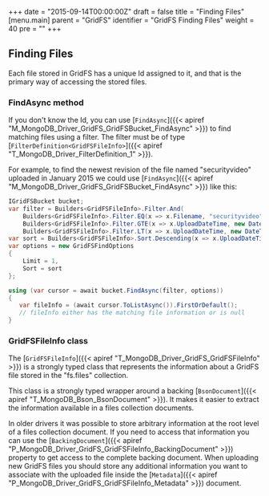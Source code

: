 +++
date = "2015-09-14T00:00:00Z"
draft = false
title = "Finding Files"
[menu.main]
  parent = "GridFS"
  identifier = "GridFS Finding Files"
  weight = 40
  pre = "<i class='fa'></i>"
+++

## Finding Files

Each file stored in GridFS has a unique Id assigned to it, and that is the primary way of accessing the stored files.

### FindAsync method

If you don't know the Id, you can use [`FindAsync`]({{< apiref "M_MongoDB_Driver_GridFS_GridFSBucket_FindAsync" >}}) to find matching files using a filter. The filter must be of type [`FilterDefinition<GridFSFileInfo>`]({{< apiref "T_MongoDB_Driver_FilterDefinition_1" >}}).

For example, to find the newest revision of the file named "securityvideo" uploaded in January 2015 we could use [`FindAsync`]({{< apiref "M_MongoDB_Driver_GridFS_GridFSBucket_FindAsync" >}}) like this:

```csharp
IGridFSBucket bucket;
var filter = Builders<GridFSFileInfo>.Filter.And( 
    Builders<GridFSFileInfo>.Filter.EQ(x => x.Filename, "securityvideo"),
    Builders<GridFSFileInfo>.Filter.GTE(x => x.UploadDateTime, new DateTime(2015, 1, 1, 0, 0, 0, DateTimeKind.Utc)),
    Builders<GridFSFileInfo>.Filter.LT(x => x.UploadDateTime, new DateTime(2015, 2, 1, 0, 0, 0, DateTimeKind.Utc)));
var sort = Builders<GridFSFileInfo>.Sort.Descending(x => x.UploadDateTime);
var options = new GridFSFindOptions
{
    Limit = 1,
    Sort = sort
};

using (var cursor = await bucket.FindAsync(filter, options))
{
   var fileInfo = (await cursor.ToListAsync()).FirstOrDefault();
   // fileInfo either has the matching file information or is null
}
```

### GridFSFileInfo class

The [`GridFSFileInfo`]({{< apiref "T_MongoDB_Driver_GridFS_GridFSFileInfo" >}}) is a strongly typed class that represents the information about a GridFS file stored in the "fs.files" collection.

This class is a strongly typed wrapper around a backing [`BsonDocument`]({{< apiref "T_MongoDB_Bson_BsonDocument" >}}). It makes it easier to extract the information available in a files collection documents.

In older drivers it was possible to store arbitrary information at the root level of a files collection document. If you need to access that information you can use the [`BackingDocument`]({{< apiref "P_MongoDB_Driver_GridFS_GridFSFileInfo_BackingDocument" >}}) property to get access to the complete backing document. When uploading new GridFS files you should store any additional information you want to associate with the uploaded file inside the [`Metadata`]({{< apiref "P_MongoDB_Driver_GridFS_GridFSFileInfo_Metadata" >}}) document.
